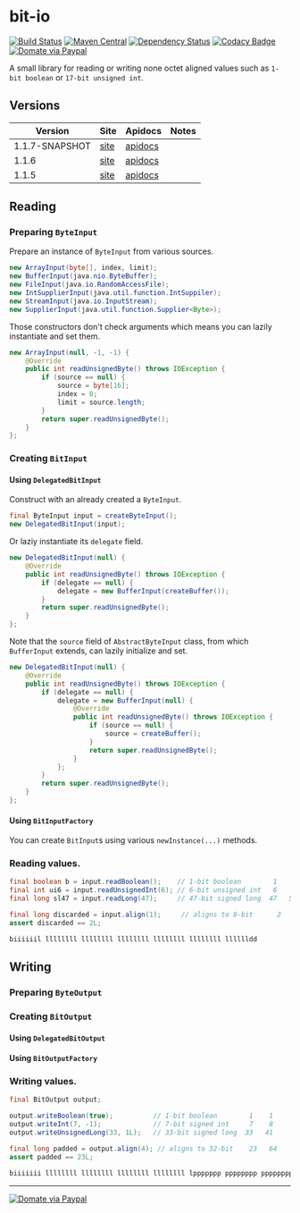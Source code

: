 bit-io
======
[![Build Status](https://travis-ci.org/jinahya/bit-io.svg?branch=develop)](https://travis-ci.org/jinahya/bit-io)
[![Maven Central](https://img.shields.io/maven-central/v/com.github.jinahya/bit-io.svg)](http://search.maven.org/#search%7Cga%7C1%7Ca%3A%22bit-io%22)
[![Dependency Status](https://www.versioneye.com/user/projects/563ccc514d415e001e00009b/badge.svg)](https://www.versioneye.com/user/projects/563ccc514d415e001e00009b)
[![Codacy Badge](https://api.codacy.com/project/badge/grade/53ae4f92af8246a48cbe8ecf0c04a002)](https://www.codacy.com/app/jinahya/bit-io)
[![Domate via Paypal](https://img.shields.io/badge/donate-paypal-blue.svg)](https://www.paypal.com/cgi-bin/webscr?cmd=_cart&business=A954LDFBW4B9N&lc=KR&item_name=GitHub&amount=5%2e00&currency_code=USD&button_subtype=products&add=1&bn=PP%2dShopCartBF%3adonate%2dpaypal%2dblue%2epng%3aNonHosted)


A small library for reading or writing none octet aligned values such as `1-bit boolean` or `17-bit unsigned int`.

## Versions
|Version|Site|Apidocs|Notes|
|-------|----|-------|-----|
|1.1.7-SNAPSHOT|[site](http://jinahya.github.io/bit-io/sites/1.1.7-SNAPSHOT/index.html)|[apidocs](http://jinahya.github.io/bit-io/sites/1.1.7-SNAPSHOT/apidocs/index.html)||
|1.1.6|[site](http://jinahya.github.io/bit-io/sites/1.1.6/index.html)|[apidocs](http://jinahya.github.io/bit-io/sites/1.1.6/apidocs/index.html)||
|1.1.5|[site](http://jinahya.github.io/bit-io/sites/1.1.5/index.html)|[apidocs](http://jinahya.github.io/bit-io/sites/1.1.5/apidocs/index.html)||

## Reading
### Preparing `ByteInput`
Prepare an instance of `ByteInput` from various sources.
````java
new ArrayInput(byte[], index, limit);
new BufferInput(java.nio.ByteBuffer);
new FileInput(java.io.RandomAccessFile);
new IntSupplierInput(java.util.function.IntSuppiler);
new StreamInput(java.io.InputStream);
new SupplierInput(java.util.function.Supplier<Byte>);
````
Those constructors don't check arguments which means you can lazily instantiate and set them.
```java
new ArrayInput(null, -1, -1) {
    @Override
    public int readUnsignedByte() throws IOException {
        if (source == null) {
            source = byte[16];
            index = 0;
            limit = source.length;
        }
        return super.readUnsignedByte();
    }
};
```
### Creating `BitInput`
#### Using `DelegatedBitInput`
Construct with an already created a `ByteInput`.
```java
final ByteInput input = createByteInput();
new DelegatedBitInput(input);
```
Or laziy instantiate its `delegate` field.
```java
new DelegatedBitInput(null) {
    @Override
    public int readUnsignedByte() throws IOException {
        if (delegate == null) {
            delegate = new BufferInput(createBuffer());
        }
        return super.readUnsignedByte();
    }
};
```
Note that the `source` field of `AbstractByteInput` class, from which `BufferInput` extends, can lazily initialize and set.
```java
new DelegatedBitInput(null) {
    @Override
    public int readUnsignedByte() throws IOException {
        if (delegate == null) {
            delegate = new BufferInput(null) {
                @Override
                public int readUnsignedByte() throws IOException {
                    if (source == null) {
                        source = createBuffer();
                    }
                    return super.readUnsignedByte();
                }
            };
        }
        return super.readUnsignedByte();
    }
};
```
#### Using `BitInputFactory`
You can create `BitInput`s using various `newInstance(...)` methods.
### Reading values.
```java
final boolean b = input.readBoolean();    // 1-bit boolean        1    1
final int ui6 = input.readUnsignedInt(6); // 6-bit unsigned int   6    7
final long sl47 = input.readLong(47);     // 47-bit signed long  47   54

final long discarded = input.align(1);     // aligns to 8-bit      2   56
assert discarded == 2L;

biiiiiil llllllll llllllll llllllll llllllll llllllll lllllldd
```
## Writing
### Preparing `ByteOutput`
### Creating `BitOutput`
#### Using `DelegatedBitOutput`
#### Using `BitOutputFactory`
### Writing values.
```java
final BitOutput output;

output.writeBoolean(true);          // 1-bit boolean        1    1
output.writeInt(7, -1);             // 7-bit signed int     7    8
output.writeUnsignedLong(33, 1L);   // 33-bit signed long  33   41

final long padded = output.align(4); // aligns to 32-bit    23   64
assert padded == 23L;

biiiiiii llllllll llllllll llllllll llllllll lppppppp pppppppp pppppppp
```
----
[![Domate via Paypal](https://img.shields.io/badge/donate-paypal-blue.svg)](https://www.paypal.com/cgi-bin/webscr?cmd=_cart&business=A954LDFBW4B9N&lc=KR&item_name=GitHub&amount=5%2e00&currency_code=USD&button_subtype=products&add=1&bn=PP%2dShopCartBF%3adonate%2dpaypal%2dblue%2epng%3aNonHosted)
